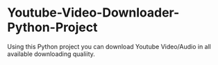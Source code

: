 # Youtube-Video-Downloader-Python-Project
Using this Python project you can download Youtube Video/Audio in all available downloading qualiity.
